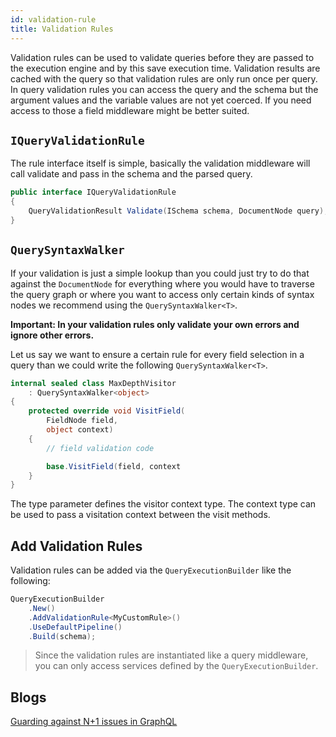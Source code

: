 ```yaml
---
id: validation-rule
title: Validation Rules
---
```


Validation rules can be used to validate queries before they are passed to the execution engine and by this save execution time.
Validation results are cached with the query so that validation rules are only run once per query. In query validation rules you can access the query and the schema but the argument values and the variable values are not yet coerced. If you need access to those a field middleware might be better suited.

## `IQueryValidationRule`

The rule interface itself is simple, basically the validation middleware will call validate and pass in the schema and the parsed query.

```csharp
public interface IQueryValidationRule
{
    QueryValidationResult Validate(ISchema schema, DocumentNode query);
}
```

## `QuerySyntaxWalker`

If your validation is just a simple lookup than you could just try to do that against the `DocumentNode` for everything where you would have to traverse the query graph or where you want to access only certain kinds of syntax nodes we recommend using the `QuerySyntaxWalker<T>`.

**Important: In your validation rules only validate your own errors and ignore other errors.**

Let us say we want to ensure a certain rule for every field selection in a query than we could write the following `QuerySyntaxWalker<T>`.

```csharp
internal sealed class MaxDepthVisitor
    : QuerySyntaxWalker<object>
{
    protected override void VisitField(
        FieldNode field,
        object context)
    {
        // field validation code

        base.VisitField(field, context
    }
}
```

The type parameter defines the visitor context type. The context type can be used to pass a visitation context between the visit methods.

## Add Validation Rules

Validation rules can be added via the `QueryExecutionBuilder` like the following:

```csharp
QueryExecutionBuilder
    .New()
    .AddValidationRule<MyCustomRule>()
    .UseDefaultPipeline()
    .Build(schema);
```

> Since the validation rules are instantiated like a query middleware, you can only access services defined by the `QueryExecutionBuilder`.

## Blogs

[Guarding against N+1 issues in GraphQL](https://compiledexperience.com/blog/posts/graphql-n+1)
